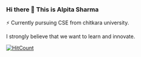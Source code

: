 ### Hi there 👋 This is Alpita Sharma

⚡ Currently pursuing CSE from chitkara university.

I strongly believe that we want to learn and innovate.

[![HitCount](http://hits.dwyl.com/alpitasharma2/alpitasharma2.svg)](http://hits.dwyl.com/alpitasharma2/alpitasharma2)
